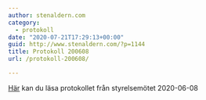 ```yaml
---
author: stenaldern.com
category:
  - protokoll
date: "2020-07-21T17:29:13+00:00"
guid: http://www.stenaldern.com/?p=1144
title: Protokoll 200608
url: /protokoll-200608/

---
```

[Här](/wp-content/uploads/2020/07/Protokoll_styrelsemote_20200608.pdf) kan du läsa protokollet från styrelsemötet 2020-06-08
